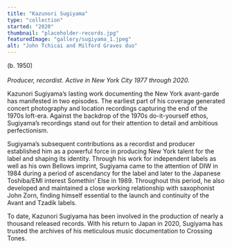 ```yaml
---
title: "Kazunori Sugiyama"
type: "collection"
started: "2020"
thumbnail: "placeholder-records.jpg"
featuredImage: "gallery/sugiyama_1.jpeg"
alt: "John Tchicai and Milford Graves duo"
---
```


 (b. 1950)<br></br>
<i>Producer, recordist. Active in New York City 1977 through 2020.</i>

Kazunori Sugiyama’s lasting work documenting the New York avant-garde has manifested in two episodes. The earliest part of his coverage generated concert photography and location recordings capturing the end of the 1970s loft-era. Against the backdrop of the 1970s do-it-yourself ethos, Sugiyama’s recordings stand out for their attention to detail and ambitious perfectionism.

Sugiyama’s subsequent contributions as a recordist and producer established him as a powerful force in producing New York talent for the label and shaping its identity. Through his work for independent labels as well as his own Bellows imprint, Sugiyama came to the attention of DIW in 1984 during a period of ascendancy for the label and later to the Japanese Toshiba/EMI interest Somethin’ Else in 1989. Throughout this period, he also developed and maintained a close working relationship with saxophonist John Zorn, finding himself essential to the launch and continuity of the Avant and Tzadik labels.

To date, Kazunori Sugiyama has been involved in the production of nearly a thousand released records. With his return to Japan in 2020, Sugiyama has trusted the archives of his meticulous music documentation to Crossing Tones.
